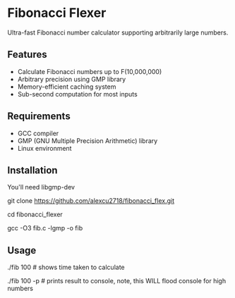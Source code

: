 # Fibonacci Flexer

Ultra-fast Fibonacci number calculator supporting arbitrarily large numbers.

## Features

- Calculate Fibonacci numbers up to F(10,000,000)
- Arbitrary precision using GMP library
- Memory-efficient caching system
- Sub-second computation for most inputs

## Requirements

- GCC compiler
- GMP (GNU Multiple Precision Arithmetic) library
- Linux environment

## Installation

You'll need libgmp-dev

git clone https://github.com/alexcu2718/fibonacci_flex.git

cd fibonacci_flexer

gcc -O3 fib.c -lgmp -o fib

## Usage

./fib 100 # shows time taken to calculate

./fib 100 -p # prints result to console, note, this WILL flood console for high numbers
